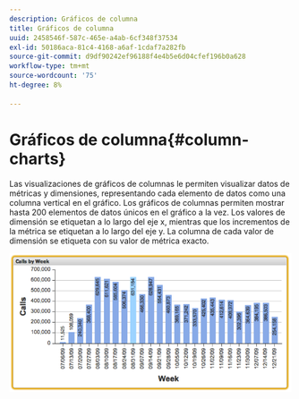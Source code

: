 ```yaml
---
description: Gráficos de columna
title: Gráficos de columna
uuid: 2458546f-587c-465e-a4ab-6cf348f37534
exl-id: 50186aca-81c4-4168-a6af-1cdaf7a282fb
source-git-commit: d9df90242ef96188f4e4b5e6d04cfef196b0a628
workflow-type: tm+mt
source-wordcount: '75'
ht-degree: 8%

---
```


# Gráficos de columna{#column-charts}

Las visualizaciones de gráficos de columnas le permiten visualizar datos de métricas y dimensiones, representando cada elemento de datos como una columna vertical en el gráfico. Los gráficos de columnas permiten mostrar hasta 200 elementos de datos únicos en el gráfico a la vez. Los valores de dimensión se etiquetan a lo largo del eje x, mientras que los incrementos de la métrica se etiquetan a lo largo del eje y. La columna de cada valor de dimensión se etiqueta con su valor de métrica exacto.

![](assets/column1.png)
